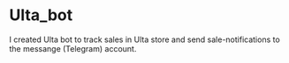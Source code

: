 # Ulta_bot

I created Ulta bot to track sales in Ulta store and send sale-notifications to the messange (Telegram) account. 

